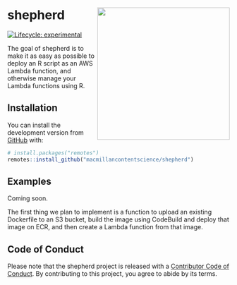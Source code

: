 
<!-- README.md is generated from README.Rmd. Please edit that file -->

# shepherd <img src='man/figures/logo.svg' align="right" height="300" />

<!-- badges: start -->

[![Lifecycle:
experimental](https://img.shields.io/badge/lifecycle-experimental-orange.svg)](https://www.tidyverse.org/lifecycle/#experimental)
<!-- badges: end -->

The goal of shepherd is to make it as easy as possible to deploy an R
script as an AWS Lambda function, and otherwise manage your Lambda
functions using R.

## Installation

You can install the development version from
[GitHub](https://github.com/) with:

``` r
# install.packages("remotes")
remotes::install_github("macmillancontentscience/shepherd")
```

## Examples

Coming soon.

The first thing we plan to implement is a function to upload an existing
Dockerfile to an S3 bucket, build the image using CodeBuild and deploy
that image on ECR, and then create a Lambda function from that image.

## Code of Conduct

Please note that the shepherd project is released with a [Contributor
Code of
Conduct](https://contributor-covenant.org/version/2/1/CODE_OF_CONDUCT.html).
By contributing to this project, you agree to abide by its terms.
